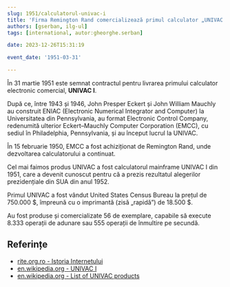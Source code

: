 ```yaml
---
slug: 1951/calculatorul-univac-i
title: 'Firma Remington Rand comercializează primul calculator „UNIVAC I”'
authors: [gserban, ilg-ul]
tags: [international, autor:gheorghe.serban]

date: 2023-12-26T15:31:19

event_date: '1951-03-31'

---
```


În 31 martie 1951 este semnat contractul pentru livrarea primului
calculator electronic comercial, **UNIVAC I**.

<!-- truncate -->

După ce, între 1943 și 1946, John Presper Eckert și John William Mauchly
au construit ENIAC
(Electronic Numerical Integrator and Computer) la Universitatea din
Pennsylvania, au format Electronic Control Company,
redenumită ulterior Eckert–Mauchly Computer Corporation (EMCC),
cu sediul în Philadelphia, Pennsylvania, și au început lucrul la
UNIVAC.

În 15 februarie 1950, EMCC a fost achiziționat de Remington Rand, unde
dezvoltarea calculatorului a continuat.

Cel mai faimos produs UNIVAC a fost calculatorul mainframe UNIVAC I din 1951,
care a devenit cunoscut pentru că a prezis rezultatul alegerilor prezidențiale
din SUA din anul 1952.

Primul UNIVAC a fost vândut United States Census Bureau la prețul
de 750.000 $, împreună cu o imprimantă (zisă „rapidă”) de 18.500 $.

Au fost produse și comercializate 56 de exemplare, capabile să
execute 8.333 operații de adunare sau 555 operații de înmultire pe secundă.

## Referințe

- [rite.org.ro - Istoria Internetului](https://rite.org.ro/istoria-internetului/)
- [en.wikipedia.org - UNIVAC I](https://en.wikipedia.org/wiki/UNIVAC_I)
- [en.wikipedia.org - List of UNIVAC products](https://en.wikipedia.org/wiki/List_of_UNIVAC_products)
